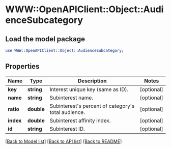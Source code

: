 # WWW::OpenAPIClient::Object::AudienceSubcategory

## Load the model package
```perl
use WWW::OpenAPIClient::Object::AudienceSubcategory;
```

## Properties
Name | Type | Description | Notes
------------ | ------------- | ------------- | -------------
**key** | **string** | Interest unique key (same as ID). | [optional] 
**name** | **string** | Subinterest name. | [optional] 
**ratio** | **double** | Subinterest&#39;s percent of category&#39;s total audience. | [optional] 
**index** | **double** | Subinterest affinity index. | [optional] 
**id** | **string** | Subinterest ID. | [optional] 

[[Back to Model list]](../README.md#documentation-for-models) [[Back to API list]](../README.md#documentation-for-api-endpoints) [[Back to README]](../README.md)


